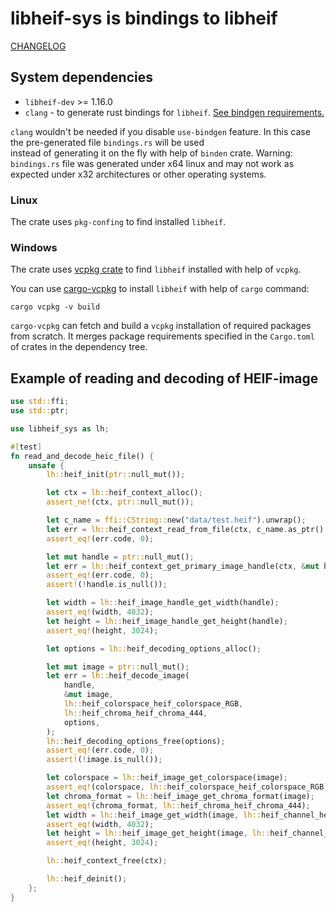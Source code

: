 # libheif-sys is bindings to libheif

[CHANGELOG](https://github.com/Cykooz/libheif-sys/blob/master/CHANGELOG.md)

## System dependencies

- `libheif-dev` >= 1.16.0
- `clang` - to generate rust bindings for `libheif`.
   [See bindgen requirements.](https://rust-lang.github.io/rust-bindgen/requirements.html)

`clang` wouldn't be needed if you disable `use-bindgen` feature. 
In this case the pre-generated file `bindings.rs` will be used  
instead of generating it on the fly with help of `binden` crate.
Warning: `bindings.rs` file was generated under x64 linux and may 
not work as expected under x32 architectures or other operating systems.

### Linux

The crate uses `pkg-confing` to find installed `libheif`.

### Windows

The crate uses [vcpkg crate](https://crates.io/crates/vcpkg) 
to find `libheif` installed with help of `vcpkg`.

You can use [cargo-vcpkg](https://crates.io/crates/cargo-vcpkg)
to install `libheif` with help of `cargo` command:

```shell
cargo vcpkg -v build
```

`cargo-vcpkg` can fetch and build a `vcpkg` installation of required 
packages from scratch. It merges package requirements specified in 
the `Cargo.toml` of crates in the dependency tree.

## Example of reading and decoding of HEIF-image

```rust
use std::ffi;
use std::ptr;

use libheif_sys as lh;

#[test]
fn read_and_decode_heic_file() {
    unsafe {
        lh::heif_init(ptr::null_mut());

        let ctx = lh::heif_context_alloc();
        assert_ne!(ctx, ptr::null_mut());

        let c_name = ffi::CString::new("data/test.heif").unwrap();
        let err = lh::heif_context_read_from_file(ctx, c_name.as_ptr(), ptr::null());
        assert_eq!(err.code, 0);

        let mut handle = ptr::null_mut();
        let err = lh::heif_context_get_primary_image_handle(ctx, &mut handle);
        assert_eq!(err.code, 0);
        assert!(!handle.is_null());

        let width = lh::heif_image_handle_get_width(handle);
        assert_eq!(width, 4032);
        let height = lh::heif_image_handle_get_height(handle);
        assert_eq!(height, 3024);

        let options = lh::heif_decoding_options_alloc();

        let mut image = ptr::null_mut();
        let err = lh::heif_decode_image(
            handle,
            &mut image,
            lh::heif_colorspace_heif_colorspace_RGB,
            lh::heif_chroma_heif_chroma_444,
            options,
        );
        lh::heif_decoding_options_free(options);
        assert_eq!(err.code, 0);
        assert!(!image.is_null());

        let colorspace = lh::heif_image_get_colorspace(image);
        assert_eq!(colorspace, lh::heif_colorspace_heif_colorspace_RGB);
        let chroma_format = lh::heif_image_get_chroma_format(image);
        assert_eq!(chroma_format, lh::heif_chroma_heif_chroma_444);
        let width = lh::heif_image_get_width(image, lh::heif_channel_heif_channel_R);
        assert_eq!(width, 4032);
        let height = lh::heif_image_get_height(image, lh::heif_channel_heif_channel_R);
        assert_eq!(height, 3024);

        lh::heif_context_free(ctx);

        lh::heif_deinit();
    };
}
```
